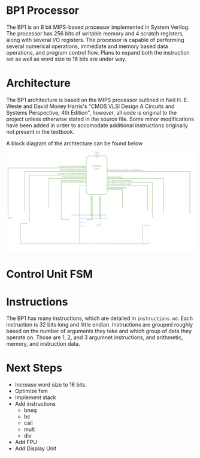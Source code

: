 # BP1 Processor
The BP1 is an 8 bit MIPS-based processor implemented in System Verilog. The processor has 256 bits of writable memory and 4 scratch registers, along with several I/O registers. The processor is capable of performing several numerical operations, immediate and memory based data operations, and program control flow. Plans to expand both the instruction set as well as word size to 16 bits are under way.

# Architecture
The BP1 architecture is based on the MIPS processor outlined in Neil H. E. Weste and David Money Harris's "CMOS VLSI Design A Circuits and Systems Perspective, 4th Edition", however, all code is original to the project unless otherwise stated in the source file. Some minor modifications have been added in order to accomodate additional instructions originally not present in the textbook.

A block diagram of the archtecture can be found below

![Block Diagram](Figures/darkModeBlockDiagram.png)

# Control Unit FSM

# Instructions
The BP1 has many instructions, which are detailed in `instructions.md`. Each instruction is 32 bits long and little endian. Instructions are grouped roughly based on the number of arguments they take and which group of data they operate on. Those are 1, 2, and 3 argumnet instructions, and arithmetic, memory, and instruction data. 

# Next Steps
- Increase word size to 16 bits.
- Optimize fsm
- Implement stack
- Add instructions
  - bneq
  - bc
  - call
  - mult
  - div
- Add FPU
- Add Display Unit
